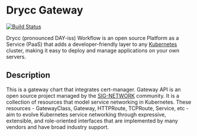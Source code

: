 # Drycc Gateway

[![Build Status](https://woodpecker.drycc.cc/api/badges/drycc/redis/gateway.svg)](https://woodpecker.drycc.cc/drycc/gateway)

Drycc (pronounced DAY-iss) Workflow is an open source Platform as a Service (PaaS) that adds a developer-friendly layer to any [Kubernetes](http://kubernetes.io) cluster, making it easy to deploy and manage applications on your own servers.

## Description

This is a gateway chart that integrates cert-manager. Gateway API is an open source project managed by the [SIG-NETWORK](https://github.com/kubernetes-sigs/gateway-api) community. It is a collection of resources that model service networking in Kubernetes. These resources - GatewayClass, Gateway, HTTPRoute, TCPRoute, Service, etc - aim to evolve Kubernetes service networking through expressive, extensible, and role-oriented interfaces that are implemented by many vendors and have broad industry support.

